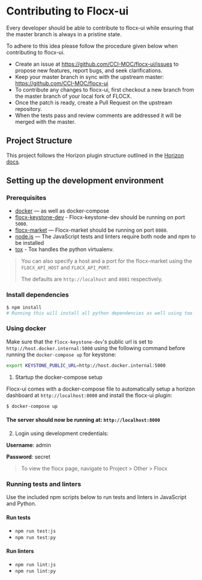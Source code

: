 # Contributing to Flocx-ui

Every developer should be able to contribute to flocx-ui while ensuring that the master branch is always in a pristine state.

To adhere to this idea please follow the procedure given below when contributing to flocx-ui.

* Create an issue at <https://github.com/CCI-MOC/flocx-ui/issues> to propose new features, report bugs, and seek clarifications.
* Keep your master branch in sync with the upstream master: <https://github.com/CCI-MOC/flocx-ui>
* To contribute any changes to flocx-ui, first checkout a new branch from the master branch of your local fork of FLOCX.
* Once the patch is ready, create a Pull Request on the upstream repository.
* When the tests pass and review comments are addressed it will be merged with the master.

## Project Structure

This project follows the Horizon plugin structure outlined in the [Horizon docs](https://docs.openstack.org/horizon/latest/contributor/tutorials/plugin.html#file-structure).

## Setting up the development environment

### Prerequisites

* [docker](https://www.docker.com/) — as well as docker-compose
* [flocx-keystone-dev](https://github.com/CCI-MOC/flocx-keystone-dev) - Flocx-keystone-dev should be running on port `5000`.
* [flocx-market](https://github.com/CCI-MOC/flocx-market) — Flocx-market should be running on port `8080`.
* [node.js](https://nodejs.org/) — The JavaScript tests and linters require both node and npm to be installed
* [tox](https://tox.readthedocs.io) - Tox handles the python virtualenv.

> You can also specify a host and a port for the flocx-market using the `FLOCX_API_HOST` and `FLOCX_API_PORT`.
>
> The defaults are `http://localhost` and `8081` respectively.

### Install dependencies

```sh
$ npm install
# Running this will install all python dependencies as well using tox
```

### Using docker

Make sure that the `flocx-keystone-dev`'s public url is set to `http://host.docker.internal:5000` using the following command before running the `docker-compose up` for keystone:

```sh
export KEYSTONE_PUBLIC_URL=http://host.docker.internal:5000
```

1. Startup the docker-compose setup

Flocx-ui comes with a docker-compose file to automatically setup a horizon dashboard at `http://localhost:8000` and install the flocx-ui plugin:

```sh
$ docker-compose up
```

#### The server should now be running at: `http://localhost:8000`

2. Login using development credentials:

**Username**: admin

**Password**: secret

> To view the flocx page, navigate to Project > Other > Flocx

### Running tests and linters

Use the included npm scripts below to run tests and linters in JavaScript and Python.

#### Run tests

* `npm run test:js`
* `npm run test:py`

#### Run linters

* `npm run lint:js`
* `npm run lint:py`
